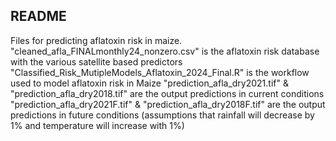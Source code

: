 ## README
Files for predicting aflatoxin risk in maize.
"cleaned_afla_FINALmonthly24_nonzero.csv" is the aflatoxin risk database with the various satellite based predictors
"Classified_Risk_MutipleModels_Aflatoxin_2024_Final.R" is the workflow used to model aflatoxin risk in Maize
"prediction_afla_dry2021.tif" & "prediction_afla_dry2018.tif" are the output predictions in current conditions
"prediction_afla_dry2021F.tif" & "prediction_afla_dry2018F.tif" are the output predictions in future conditions (assumptions that rainfall will decrease by 1% and temperature will increase with 1%)